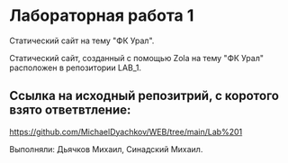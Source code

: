 # Лабораторная работа 1
Статический сайт на тему "ФК Урал".

Статический сайт, созданный с помощью Zola на тему "ФК Урал" расположен в репозитории LAB_1. 

## Ссылка на исходный репозитрий, с коротого взято ответвтление:
https://github.com/MichaelDyachkov/WEB/tree/main/Lab%201

Выполняли: Дьячков Михаил, Синадский Михаил.